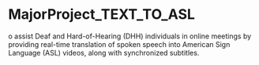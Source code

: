 # MajorProject_TEXT_TO_ASL
o assist Deaf and Hard-of-Hearing (DHH) individuals in online meetings by providing real-time translation of spoken speech into American Sign Language (ASL) videos, along with synchronized subtitles.
